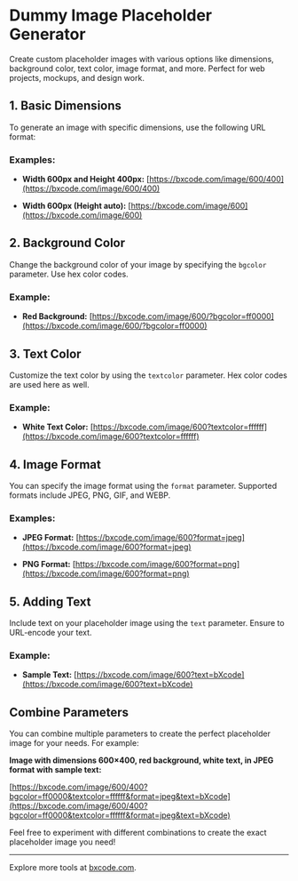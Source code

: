 # Dummy Image Placeholder Generator

Create custom placeholder images with various options like dimensions, background color, text color, image format, and more. Perfect for web projects, mockups, and design work.

## 1. Basic Dimensions

To generate an image with specific dimensions, use the following URL format:


### Examples:

- **Width 600px and Height 400px:**
  [https://bxcode.com/image/600/400](https://bxcode.com/image/600/400)

- **Width 600px (Height auto):**
  [https://bxcode.com/image/600](https://bxcode.com/image/600)

## 2. Background Color

Change the background color of your image by specifying the `bgcolor` parameter. Use hex color codes.

### Example:

- **Red Background:**
  [https://bxcode.com/image/600/?bgcolor=ff0000](https://bxcode.com/image/600/?bgcolor=ff0000)

## 3. Text Color

Customize the text color by using the `textcolor` parameter. Hex color codes are used here as well.

### Example:

- **White Text Color:**
  [https://bxcode.com/image/600?textcolor=ffffff](https://bxcode.com/image/600?textcolor=ffffff)

## 4. Image Format

You can specify the image format using the `format` parameter. Supported formats include JPEG, PNG, GIF, and WEBP.

### Examples:

- **JPEG Format:**
  [https://bxcode.com/image/600?format=jpeg](https://bxcode.com/image/600?format=jpeg)

- **PNG Format:**
  [https://bxcode.com/image/600?format=png](https://bxcode.com/image/600?format=png)

## 5. Adding Text

Include text on your placeholder image using the `text` parameter. Ensure to URL-encode your text.

### Example:

- **Sample Text:**
  [https://bxcode.com/image/600?text=bXcode](https://bxcode.com/image/600?text=bXcode)

## Combine Parameters

You can combine multiple parameters to create the perfect placeholder image for your needs. For example:

**Image with dimensions 600×400, red background, white text, in JPEG format with sample text:**

[https://bxcode.com/image/600/400?bgcolor=ff0000&textcolor=ffffff&format=jpeg&text=bXcode](https://bxcode.com/image/600/400?bgcolor=ff0000&textcolor=ffffff&format=jpeg&text=bXcode)

Feel free to experiment with different combinations to create the exact placeholder image you need!

---

Explore more tools at [bxcode.com](https://bxcode.com).
